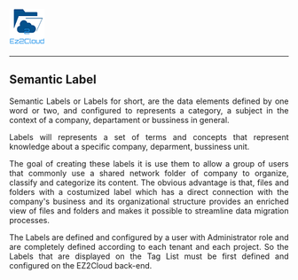 ![Logo EZ2Cloud](../../images/ez2cloud2.png)
<hr>


## Semantic Label
<div style='text-align: justify;'>
<p>Semantic Labels or Labels for short, are the data elements defined by one word or two, and configured to represents a category, a subject in the context of a company, departament or bussiness in general. </p>

<p>
Labels will represents a set of terms and concepts that represent knowledge about a specific company, deparment, bussiness unit. 
</p>
 
<p>
The goal of creating these labels it is use them to allow a group of users that commonly use a shared network folder of company to organize, classify and categorize its content. The obvious advantage is that, files and folders with a costumized label which has a direct connection with the company's business and its organizational structure provides an enriched view of files and folders and makes it possible to streamline data migration processes.
</p>

<p>
The Labels are defined and configured by a user with Administrator role and are completely defined according to each tenant and each project. So the Labels that are displayed on the Tag List must be first defined and configured on the EZ2Cloud back-end.
</p>
</div>
